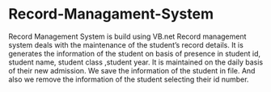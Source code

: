 # Record-Managament-System
Record Management System is build using VB.net 
Record management system deals with the maintenance of the
student’s record details. It is generates the information of the student on basis
of presence in student id, student name, student class ,student year. It is maintained on the daily basis of their new admission.  We save the information of the student in file. And also we remove the information of the student selecting their id number. 
